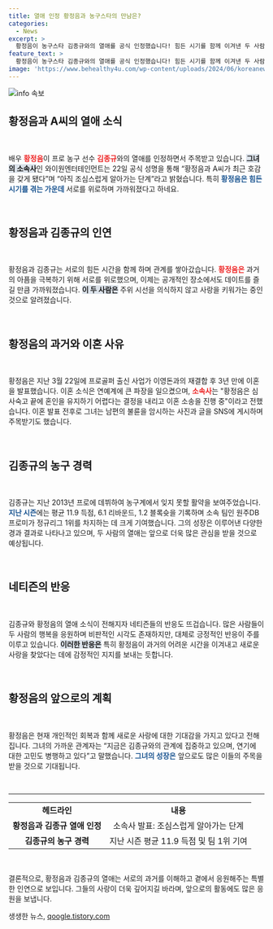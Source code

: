 ```yaml
---
title: 열애 인정 황정음과 농구스타의 만남은?
categories:
  - News
excerpt: >
  황정음이 농구스타 김종규와의 열애를 공식 인정했습니다! 힘든 시기를 함께 이겨낸 두 사람, 이제는 공개 데이트로 사랑을 키워가고 있다고 전해집니다. 궁금하다면 클릭하세요!
feature_text: >
  황정음이 농구스타 김종규와의 열애를 공식 인정했습니다! 힘든 시기를 함께 이겨낸 두 사람, 이제는 공개 데이트로 사랑을 키워가고 있다고 전해집니다. 궁금하다면 클릭하세요!
image: 'https://www.behealthy4u.com/wp-content/uploads/2024/06/koreanews.jpg'
---
```


<p><img src="https://www.behealthy4u.com/wp-content/uploads/2024/06/koreanews.jpg" alt="info 속보" /></p>

<h2 data-ke-size="size26">황정음과 A씨의 열애 소식</h2>

<p data-ke-size="size16">&nbsp;</p>

<p>배우 <b><span style="color: #ee2323;">황정음</span></b>이 프로 농구 선수 <b><span style="color: #ee2323;">김종규</span></b>와의 열애를 인정하면서 주목받고 있습니다. <b><span style="background-color: #21538527;">그녀의 소속사</span></b>인 와이원엔터테인먼트는 22일 공식 성명을 통해 “황정음과 A씨가 최근 호감을 갖게 됐다”며 “아직 조심스럽게 알아가는 단계”라고 밝혔습니다. 특히 <b><span style="color: #1a5490;">황정음은 힘든 시기를 겪는 가운데</span></b> 서로를 위로하며 가까워졌다고 하네요.</p>

<p data-ke-size="size16">&nbsp;</p>

<h2 data-ke-size="size26">황정음과 김종규의 인연</h2>

<p data-ke-size="size16">&nbsp;</p>

<p>황정음과 김종규는 서로의 힘든 시간을 함께 하며 관계를 쌓아갔습니다. <b><span style="color: #ee2323;">황정음은</span></b> 과거의 아픔을 극복하기 위해 서로를 위로했으며, 이제는 공개적인 장소에서도 데이트를 즐길 만큼 가까워졌습니다. <b><span style="background-color: #21538527;">이 두 사람은</span></b> 주위 시선을 의식하지 않고 사랑을 키워가는 중인 것으로 알려졌습니다.</p>

<p data-ke-size="size16">&nbsp;</p>

<h2 data-ke-size="size26">황정음의 과거와 이혼 사유</h2>

<p data-ke-size="size16">&nbsp;</p>

<p>황정음은 지난 3월 22일에 프로골퍼 출신 사업가 이영돈과의 재결합 후 3년 만에 이혼을 발표했습니다. 이혼 소식은 연예계에 큰 파장을 일으켰으며, <b><span style="color: #ee2323;">소속사</span></b>는 "황정음은 심사숙고 끝에 혼인을 유지하기 어렵다는 결정을 내리고 이혼 소송을 진행 중"이라고 전했습니다. 이혼 발표 전후로 그녀는 남편의 불륜을 암시하는 사진과 글을 SNS에 게시하며 주목받기도 했습니다.</p>

<p data-ke-size="size16">&nbsp;</p>

<h2 data-ke-size="size26">김종규의 농구 경력</h2>

<p data-ke-size="size16">&nbsp;</p>

<p>김종규는 지난 2013년 프로에 데뷔하여 농구계에서 잊지 못할 활약을 보여주었습니다. <b><span style="color: #1a5490;">지난 시즌</span></b>에는 평균 11.9 득점, 6.1 리바운드, 1.2 블록슛을 기록하며 소속 팀인 원주DB 프로미가 정규리그 1위를 차지하는 데 크게 기여했습니다. 그의 성장은 이루어낸 다양한 경과 결과로 나타나고 있으며, 두 사람의 열애는 앞으로 더욱 많은 관심을 받을 것으로 예상됩니다.</p>

<p data-ke-size="size16">&nbsp;</p>

<h2 data-ke-size="size26">네티즌의 반응</h2>

<p data-ke-size="size16">&nbsp;</p>

<p>김종규와 황정음의 열애 소식이 전해지자 네티즌들의 반응도 뜨겁습니다. 많은 사람들이 두 사람의 행복을 응원하며 비판적인 시각도 존재하지만, 대체로 긍정적인 반응이 주를 이루고 있습니다. <b><span style="background-color: #21538527;">이러한 반응은</span></b> 특히 황정음이 과거의 어려운 시간을 이겨내고 새로운 사랑을 찾았다는 데에 감정적인 지지를 보내는 듯합니다.</p>

<p data-ke-size="size16">&nbsp;</p>

<h2 data-ke-size="size26">황정음의 앞으로의 계획</h2>

<p data-ke-size="size16">&nbsp;</p>

<p>황정음은 현재 개인적인 회복과 함께 새로운 사랑에 대한 기대감을 가지고 있다고 전해집니다. 그녀의 가까운 관계자는 “지금은 김종규와의 관계에 집중하고 있으며, 연기에 대한 고민도 병행하고 있다”고 말했습니다. <b><span style="color: #1a5490;">그녀의 성장은</span></b> 앞으로도 많은 이들의 주목을 받을 것으로 기대됩니다. </p>

<p data-ke-size="size16">&nbsp;</p>

<hr>

<table style="width: 100%; border-collapse: collapse;">
  <tr>
    <td style="text-align: center; height: 17px;"><b>헤드라인</b></td>
    <td style="text-align: center; height: 17px;"><b>내용</b></td>
  </tr>
  <tr>
    <td style="text-align: center; height: 17px;"><b>황정음과 김종규 열애 인정</b></td>
    <td style="text-align: center; height: 17px;">소속사 발표: 조심스럽게 알아가는 단계</td>
  </tr>
  <tr>
    <td style="text-align: center; height: 17px;"><b>김종규의 농구 경력</b></td>
    <td style="text-align: center; height: 17px;">지난 시즌 평균 11.9 득점 및 팀 1위 기여</td>
  </tr>
</table>

<p data-ke-size="size16">&nbsp;</p>

<p>결론적으로, 황정음과 김종규의 열애는 서로의 과거를 이해하고 곁에서 응원해주는 특별한 인연으로 보입니다. 그들의 사랑이 더욱 깊어지길 바라며, 앞으로의 활동에도 많은 응원을 보냅니다.</p>
생생한 뉴스, <a href="https://qoogle.tistory.com" rel="dofollow">qoogle.tistory.com</a>


